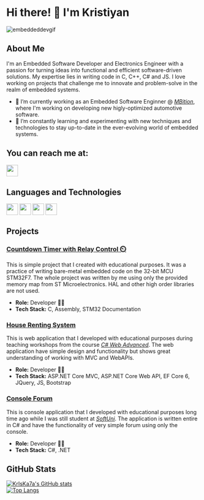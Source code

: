 # Hi there! 👋 I'm Kristiyan

<!--<a href="#" target="blank"><img align="center" src="https://iset.academy/wp-content/uploads/2020/10/embeddedSoftwareSolutions.jpg" height="269" width="1000" /></a>-->
![embeddeddevgif](https://technoscripts.in/img/blogs/Real%20World%20Examples%20of%20Automotive%20Embedded%20Systems.webp)

## About Me

I'm an Embedded Software Developer and Electronics Engineer with a passion for turning ideas into functional and efficient software-driven solutions. My expertise lies in writing code in C, C++, C# and JS. I love working on projects that challenge me to innovate and problem-solve in the realm of embedded systems.

- 🔭 I’m currently working as an Embedded Software Enginner @ [*MBition*](https://mbition.io/), where I'm working on developing new higly-optimized automotive software.
- 🌱 I’m constantly learning and experimenting with new techniques and technologies to stay up-to-date in the ever-evolving world of embedded systems.
  
## You can reach me at:
<p align="left">
<a href="https://www.linkedin.com/in/kristiyan-ivanov-b84ab0154" target="blank"><img align="center" src="https://github.com/mishmanners/MishManners/blob/master/socials/transparent-Linkedin-logo-icon.png" alt="" height="30" /></a>
</p>
  

## Languages and Technologies

<p align="left">
<a href="#" target="blank"><img align="center" src="https://upload.wikimedia.org/wikipedia/commons/1/19/C_Logo.png" alt="" height="30" /></a>
<a href="#" target="blank"><img align="center" src="https://upload.wikimedia.org/wikipedia/commons/thumb/1/18/ISO_C%2B%2B_Logo.svg/800px-ISO_C%2B%2B_Logo.svg.png" alt="" height="30" /></a>
<a href="#" target="blank"><img align="center" src="https://seeklogo.com/images/C/c-sharp-c-logo-02F17714BA-seeklogo.com.png" alt="" height="30" /></a>
<a href="#" target="blank"><img align="center" src="https://upload.wikimedia.org/wikipedia/commons/thumb/6/6a/JavaScript-logo.png/800px-JavaScript-logo.png" alt="" height="30" /></a>
</p>

## Projects

### [Countdown Timer with Relay Control ⏲️](https://github.com/KrIsKa7a/STM32-Countdown-Timer-Relay-Control) 

This is simple project that I created with educational purposes. It was a practice of writing bare-metal embedded code on the 32-bit MCU STM32F7. The whole project was written by me using only the provided memory map from ST Microelectronics. HAL and other high order libraries are not used.

- **Role:** Developer 👨‍💻
- **Tech Stack:** C, Assembly, STM32 Documentation

### [House Renting System](https://github.com/KrIsKa7a/CSharpWeb-May2023/tree/main/ASP.NET%20Advanced)

This is web application that I developed with educational purposes during teaching workshops from the course [*C# Web Advanced*](https://softuni.bg/trainings/4107/asp-net-advanced-june-2023). The web application have simple design and functionality but shows great understanding of working with MVC and WebAPIs.

- **Role:** Developer 👨‍💻
- **Tech Stack:** ASP.NET Core MVC, ASP.NET Core Web API, EF Core 6, JQuery, JS, Bootstrap

### [Console Forum](https://github.com/KrIsKa7a/Workshop-ConsoleForum)

This is console application that I developed with educational purposes long time ago while I was still student at [*SoftUni*](https://softuni.bg/). The application is written entire in C# and have the functionality of very simple forum using only the console.

- **Role:** Developer 👨‍💻
- **Tech Stack:** C#, .NET

## GitHub Stats

[![KrIsKa7a's GitHub stats](https://github-readme-stats.vercel.app/api?username=KrIsKa7a&show_icons=true&theme=tokyonight&hide=prs,issues,contribs)](https://github.com/anuraghazra/github-readme-stats)
<br/>
[![Top Langs](https://github-readme-stats.vercel.app/api/top-langs/?username=KrIsKa7a&hide=powershell,php&layout=compact&theme=tokyonight)](https://github.com/anuraghazra/github-readme-stats)
